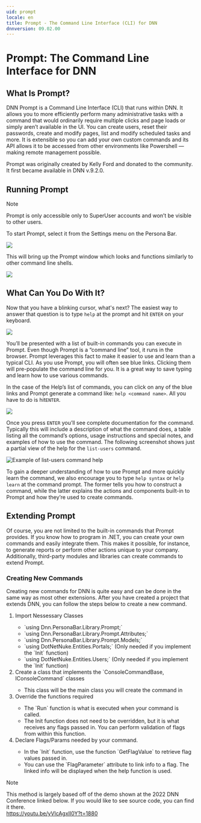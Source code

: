 ```yaml
---
uid: prompt
locale: en
title: Prompt - The Command Line Interface (CLI) for DNN
dnnversion: 09.02.00
---
```


# Prompt: The Command Line Interface for DNN

## What Is Prompt?
DNN Prompt is a Command Line Interface (CLI) that runs within DNN.  It allows you to more efficiently perform many administrative tasks with a command that would ordinarily require multiple clicks and page loads or simply aren’t available in the UI.  You can create users, reset their passwords, create and modify pages, list and modify scheduled tasks and more. It is extensible so you can add your own custom commands and its API allows it to be accessed from other environments like Powershell — making remote management  possible.

Prompt was originally created by Kelly Ford and donated to the community. It first became available in DNN v.9.2.0.  

## Running Prompt
> [!Note]
> Prompt is only accessible only to SuperUser accounts and won’t be visible to other users.
 
To start Prompt, select it from the Settings menu on the Persona Bar.

![](/images/scr-prompt-pb-start-prompt.png)

This will bring up the Prompt window which looks and functions similarly to other command line shells.

![](/images/scr-prompt-main-window.png)

## What Can You Do With It?
Now that you have a blinking cursor, what's next? The easiest way to answer that question is to type `help` at the prompt and hit `ENTER` on your keyboard. 

![](/images/scr-prompt-help-command.png)

You’ll be presented with a list of built-in commands you can execute in Prompt. Even though Prompt is a “command line” tool, it runs in the browser. Prompt leverages this fact to make it easier to use and learn than a typical CLI. As you use Prompt, you will often see blue links. Clicking them will pre-populate the command line for you. It is a great way to save typing and learn how to use various commands.

In the case of the Help’s list of commands, you can click on any of the blue links and Prompt generate a command like: `help <command name>`. All you have to do is hit`ENTER`.

![](/images/scr-prompt-help-list-users.png)

Once you press `ENTER` you’ll see complete documentation for the command.  Typically this will include a description of what the command does, a table listing all the command’s options, usage instructions and special notes, and examples of how to use the command. The following screenshot shows just a partial view of the help for the `list-users` command.

![Example of list-users command help](/images/scr-prompt-list-users-help-detail.png "Example of detailed help for the list-users command")

To gain a deeper understanding of how to use Prompt and more quickly learn the command, we also encourage you to type `help syntax` or `help learn` at the command prompt. The former tells you how to construct a command, while the latter explains the actions and components built-in to Prompt and how they’re used to create commands.

## Extending Prompt
Of course, you are not limited to the built-in commands that Prompt provides.  If you know how to program in .NET, you can create your own commands and easily integrate them. This makes it possible, for instance, to generate reports or perform other actions unique to your company. Additionally, third-party modules and libraries can create commands to extend Prompt.  

### Creating New Commands
Creating new commands for DNN is quite easy and can be done in the same way as most other extensions. After you have created a project that extends DNN, you can follow the steps below to create a new command.
<ol>
 <li>Import Nessessary Classes</li>
  <ul>
    <li>`using Dnn.PersonaBar.Library.Prompt;`</li>
    <li>`using Dnn.PersonaBar.Library.Prompt.Attributes;`</li>
    <li>`using Dnn.PersonaBar.Library.Prompt.Models;`</li>
    <li>`using DotNetNuke.Entities.Portals;`  (Only needed if you implement the `Init` function)</li>
    <li>`using DotNetNuke.Entities.Users;` (Only needed if you implement the `Init` function)</li>
 </ul>
 <li>Create a class that implements the `ConsoleCommandBase, IConsoleCommand` classes</li>
 <ul>
  <li> This class will be the main class you will create the command in</li>
 </ul>
 <li>Override the functions required</li>
 <ul>
    <li>The `Run` function is what is executed when your command is called.</li>
    <li>The Init function does not need to be overridden, but it is what receives any flags passed in. You can perform validation of flags from within this function.</li>
 </ul>
 <li>Declare Flags/Params needed by your command.</li>
 <ul>
    <li>In the `Init` function, use the function `GetFlagValue` to retrieve flag values passed in.</li>
    <li>You can use the `FlagParameter` attribute to link info to a flag. The linked info will be displayed when the help function is used.</li>
 </ul>
</ol>

> [!Note]
> This method is largely based off of the demo shown at the 2022 DNN Conference linked below. If you would like to see source code, you can find it there.<br>
> https://youtu.be/yVlcAgxII0Y?t=1880
